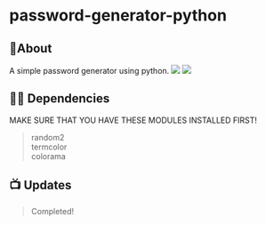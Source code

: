 # password-generator-python

## 📝About
A simple password generator using python.
<img src="encr.jpg">
<img src="encr.jpg">
## 👨‍💻 Dependencies
MAKE SURE THAT YOU HAVE THESE MODULES INSTALLED FIRST!
> random2<br>
> termcolor<br>
> colorama 


## 📺 Updates
> Completed!

